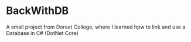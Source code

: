 # BackWithDB

A small project from Dorset College, where I learned hpw to link and use a Database in C# (DotNet Core)

